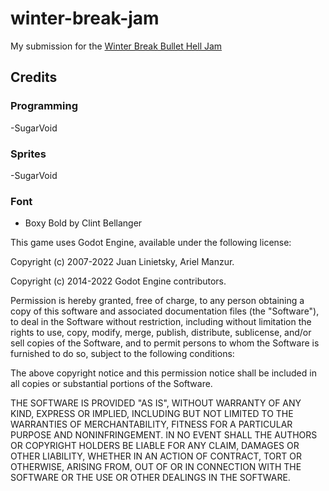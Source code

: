 # winter-break-jam

My submission for the [Winter Break Bullet Hell Jam](https://itch.io/jam/2023-winter-bullet-hell-jam)


## Credits
### Programming
-SugarVoid
### Sprites
-SugarVoid
### Font
- Boxy Bold by Clint Bellanger

This game uses Godot Engine, available under the following license:

Copyright (c) 2007-2022 Juan Linietsky, Ariel Manzur. 

Copyright (c) 2014-2022 Godot Engine contributors.

Permission is hereby granted, free of charge, to any person obtaining a copy of this software and associated documentation files (the "Software"), to deal in the Software without restriction, including without limitation the rights to use, copy, modify, merge, publish, distribute, sublicense, and/or sell copies of the Software, and to permit persons to whom the Software is furnished to do so, subject to the following conditions:

The above copyright notice and this permission notice shall be included in all copies or substantial portions of the Software.

THE SOFTWARE IS PROVIDED "AS IS", WITHOUT WARRANTY OF ANY KIND, EXPRESS OR IMPLIED, INCLUDING BUT NOT LIMITED TO THE WARRANTIES OF MERCHANTABILITY, FITNESS FOR A PARTICULAR PURPOSE AND NONINFRINGEMENT. IN NO EVENT SHALL THE AUTHORS OR COPYRIGHT HOLDERS BE LIABLE FOR ANY CLAIM, DAMAGES OR OTHER LIABILITY, WHETHER IN AN ACTION OF CONTRACT, TORT OR OTHERWISE, ARISING FROM, OUT OF OR IN CONNECTION WITH THE SOFTWARE OR THE USE OR OTHER DEALINGS IN THE SOFTWARE.

